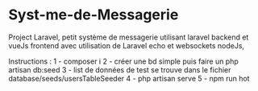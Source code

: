 # Syst-me-de-Messagerie
Project Laravel, petit système de messagerie utilisant laravel backend et vueJs frontend avec utilisation de Laravel echo et websockets nodeJs, 

Instructions :
1 - composer i
2 - créer une bd simple puis faire un php artisan db:seed
3 - list de données de test se trouve dans le fichier database/seeds/usersTableSeeder
4 - php artisan serve
5 - npm run hot
